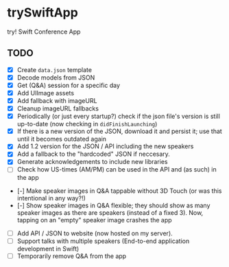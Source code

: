 # trySwiftApp
try! Swift Conference App

## TODO
- [x] Create `data.json` template
- [x] Decode models from JSON
- [x] Get (Q&A) session for a specific day
- [x] Add UIImage assets
- [x] Add fallback with imageURL
- [x] Cleanup imageURL fallbacks
- [x] Periodically (or just every startup?) check if the json file's version is still up-to-date (now checking in `didFinishLaunching`)
- [x] If there is a new version of the JSON, download it and persist it; use that until it becomes outdated again
- [x] Add 1.2 version for the JSON / API including the new speakers
- [x] Add a fallback to the "hardcoded" JSON if neccesary.
- [x] Generate acknowledgements to include new libraries
- [ ] Check how US-times (AM/PM) can be used in the API and (as such) in the app
- [-] Make speaker images in Q&A tappable without 3D Touch (or was this intentional in any way?!)
- [-] Show speaker images in Q&A flexible; they should show as many speaker images as there are speakers (instead of a fixed 3). Now, tapping on an "empty" speaker image crashes the app
- [ ] Add API / JSON to website (now hosted on my server).
- [ ] Support talks with multiple speakers (End-to-end application development in Swift)
- [ ] Temporarily remove Q&A from the app
